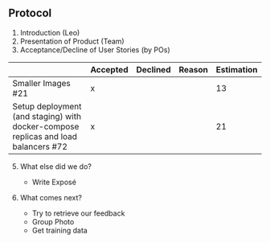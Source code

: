 ## Protocol

1. Introduction (Leo)
2. Presentation of Product (Team)
3. Acceptance/Decline of User Stories (by POs)

|                  | Accepted | Declined | Reason | Estimation
|------------------|----------|----------|--------|------------
| Smaller Images #21 |    x     |         |        | 13       |
| Setup deployment (and staging) with docker-compose replicas and load balancers #72 |     x    |         |        |   21    |
    
5. What else did we do?
    - Write Exposé

6. What comes next?
    - Try to retrieve our feedback
    - Group Photo
    - Get training data

